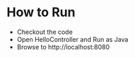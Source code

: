 # How to Run

* Checkout the code
* Open HelloController and Run as Java
* Browse to http://localhost:8080